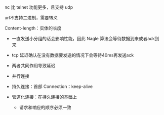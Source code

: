 nc 比 telnet 功能更多，且支持 udp

url不支持二进制，需要转义

Content-length：实体的长度

- 一直发送小分组的话会影响性能，因此 Nagle 算法会等待数据到来或者ack到来
- tcp 延迟确认在没有数据要发送的情况下会等待40ms再发送ack
- 两者共同作用导致延迟


- 并行连接
- 持久连接：首部 Connection：keep-alive
- 管道化连接：在持久连接的基础上
    - 请求和响应的顺序必须一致
